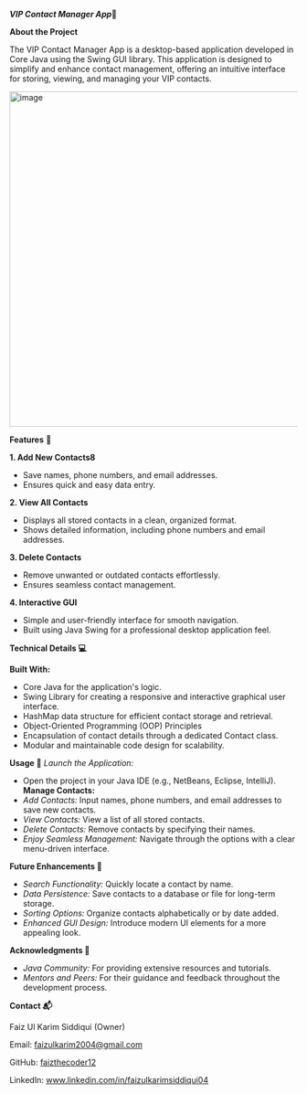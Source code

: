 *****VIP Contact Manager App*****📇

**About the Project**

The VIP Contact Manager App is a desktop-based application developed in Core Java using the Swing GUI library. This application is designed to simplify and enhance contact management, offering an intuitive interface for storing, viewing, and managing your VIP contacts.

<img width="587" alt="image" src="https://github.com/user-attachments/assets/501fe3e2-b1e1-4b9f-b361-af5a1f18e3a3" />

**Features** 🌟

**1. Add New Contacts8**
- Save names, phone numbers, and email addresses.
- Ensures quick and easy data entry.

**2. View All Contacts**
- Displays all stored contacts in a clean, organized format.
- Shows detailed information, including phone numbers and email addresses.
  
**3. Delete Contacts**
- Remove unwanted or outdated contacts effortlessly.
- Ensures seamless contact management.
  
**4. Interactive GUI**
- Simple and user-friendly interface for smooth navigation.
- Built using Java Swing for a professional desktop application feel.
  
**Technical Details 💻**

**Built With:**
- Core Java for the application's logic.
- Swing Library for creating a responsive and interactive graphical user interface.
- HashMap data structure for efficient contact storage and retrieval.
- Object-Oriented Programming (OOP) Principles
- Encapsulation of contact details through a dedicated Contact class.
- Modular and maintainable code design for scalability.
  
**Usage 📱**
*Launch the Application:*
- Open the project in your Java IDE (e.g., NetBeans, Eclipse, IntelliJ).
**Manage Contacts:**
- *Add Contacts:* Input names, phone numbers, and email addresses to save new contacts.
- *View Contacts:* View a list of all stored contacts.
- *Delete Contacts:* Remove contacts by specifying their names.
- *Enjoy Seamless Management:* Navigate through the options with a clear menu-driven interface.
  
**Future Enhancements 🚀**
- *Search Functionality:* Quickly locate a contact by name.
- *Data Persistence:* Save contacts to a database or file for long-term storage.
- *Sorting Options:* Organize contacts alphabetically or by date added.
- *Enhanced GUI Design:* Introduce modern UI elements for a more appealing look.
  
**Acknowledgments 🙏**
- *Java Community:* For providing extensive resources and tutorials.
- *Mentors and Peers:* For their guidance and feedback throughout the development process.
  
**Contact 📬**

Faiz Ul Karim Siddiqui (Owner)

Email: faizulkarim2004@gmail.com

GitHub: [faizthecoder12](https://github.com/faizthecoder12)

LinkedIn: www.linkedin.com/in/faizulkarimsiddiqui04

